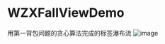 # WZXFallViewDemo
用第一背包问题的贪心算法完成的标签瀑布流
![image](https://github.com/Wzxhaha/WZXFallViewDemo/raw/master/WZXFallView.gif)
